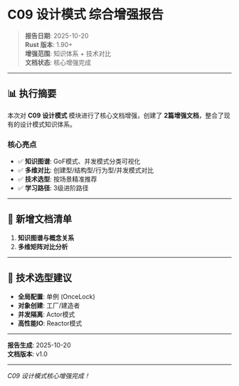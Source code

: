 # C09 设计模式 综合增强报告

> **报告日期**: 2025-10-20  
> **Rust 版本**: 1.90+  
> **增强范围**: 知识体系 + 技术对比  
> **文档状态**: 核心增强完成

---

## 📊 执行摘要

本次对 **C09 设计模式** 模块进行了核心文档增强，创建了 **2篇增强文档**，整合了现有的设计模式知识体系。

### 核心亮点

- ✅ **知识图谱**: GoF模式、并发模式分类可视化
- ✅ **多维对比**: 创建型/结构型/行为型/并发模式对比
- ✅ **技术选型**: 按场景精准推荐
- ✅ **学习路径**: 3级进阶路径

---

## 📁 新增文档清单

1. **知识图谱与概念关系**
2. **多维矩阵对比分析**

---

## 🎯 技术选型建议

- **全局配置**: 单例 (OnceLock)
- **对象创建**: 工厂/建造者
- **并发隔离**: Actor模式
- **高性能IO**: Reactor模式

---

**报告生成**: 2025-10-20  
**文档版本**: v1.0

---

*C09 设计模式核心增强完成！*

